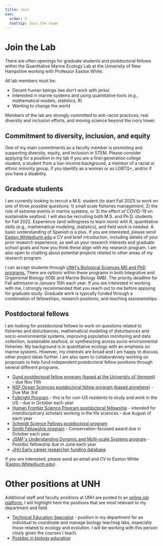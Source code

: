 ```yaml
---
title: Join
nav:
  order: 5
  tooltip: Join the team
---
```


# <i class="fas join"></i>Join the Lab

There are often openings for graduate students and postdoctoral fellows within the Quantitative Marine Ecology Lab at the University of New Hampshire working with Professor Easton White.

All lab members must be:
- Decent human beings (we don’t work with jerks) 
- Interested in marine systems and using quantitative tools (e.g., mathematical models, statistics, R)
- Wanting to change the world

Members of the lab are strongly committed to anti-racist practices, real diversity and inclusion efforts, and moving science beyond the ivory tower.

## Commitment to diversity, inclusion, and equity

One of my main commitments as a faculty member is promoting and supporting diversity, equity, and inclusion in STEM. Please consider applying for a position in my lab if you are a first-generation college student, a student from a low-income background, a member of a racial or ethnic minority group, if you identify as a woman or as LGBTQ+, and/or if you have a disability.


## Graduate students

I am currently looking to recruit a M.S. student (to start Fall 2021) to work on one of three possible questions: 1) small scale fisheries management, 2) the role of extreme events in marine systems, or 3) the effect of COVID-19 on sustainable seafood. I will also be recruiting both M.S. and Ph.D. students for Fall 2022. Experience (and willingness to learn more) with R, quantitative skills (e.g., mathematical modeling, statistics), and field work is needed. A basic understanding of Spanish is a plus. If you are interested, please send <Easton.White@unh.edu> a CV and brief introduction, including details of your prior research experience, as well as your research interests and graduate school goals and how you think these align with my research program. I am also open to chatting about potential projects related to other areas of my research program. 

I can accept students through [UNH's Biological Sciences MS and PhD programs.](https://colsa.unh.edu/biological-sciences) There are options within these programs in both Integrative and Organismal Biology (IOB) and Marine Biology (MB). The priority deadline for Fall admission is January 15th each year. If you are interested in working with me, I strongly recommended that you reach out to me before applying for graduate study. Graduate work is typically funded through a combination of fellowships, research positions, and teaching assistantships. 


## Postdoctoral fellows

I am looking for postdoctoral fellows to work on questions related to fisheries and disturbances, mathematical modeling of disturbances and socio-environmental systems, improving population monitoring and data collection, sustainable seafood, or synthesizing across socio-environmental fisheries. My background is in quantitative ecology with an emphasis on marine systems. However, my interests are broad and I am happy to discuss other project ideas further. I am also open to collaboratively working on proposals to help fund independent postdoctoral fellow positions through several different programs.

- [Gund postdoctoral fellow program (based at the University of Vermont)](http://go.uvm.edu/nia9k) - due Nov 11th
- [NSF Ocean Sciences postdoctoral fellow program (based anywhere)](https://www.nsf.gov/pubs/2021/nsf21538/nsf21538.htm) - Due Mar 3rd 
- [Fulbright Program](https://us.fulbrightonline.org/) - this is for non-US residents to study and work in the US - due in October each year
- [Human Frontier Science Program postdoctoral fellowship](https://www.hfsp.org/funding/hfsp-funding/postdoctoral-fellowships) - intended for interdisciplinary scholars working in the life sciences - due August of each year
- [Schmidt Science Fellows postdoctoral program](https://schmidtsciencefellows.org/selection/)
- [Smith Fellowship program](https://conbio.org/mini-sites/smith-fellows) - Conservation-focused award due in October each year
- [JSMF's Understanding Dynamic and Multi-scale Systems program](https://www.jsmf.org/apply/fellowship/) - Postdoc fellowship due in June each year
- [JHU Early career researcher funding database](https://research.jhu.edu/rdt/funding-opportunities/early-career/) 

If you are interested, please send an email and CV to Easton White (<Easton.White@unh.edu>). 





# Other positions at UNH

Additional staff and faculty positions at UNH are posted to an [online job platform.](https://jobs.usnh.edu/) I will highlight here the positions that are most relevant to my department and field.

- [Technical Education Specialist](https://jobs.usnh.edu/postings/39712) - position in my department for an individual to coordinate and manage biology teaching labs, especially those related to ecology and evolution. I will be working with this person closly given the courses I teach.
- [Postdoc in biology education](https://jobs.usnh.edu/postings/39825)


